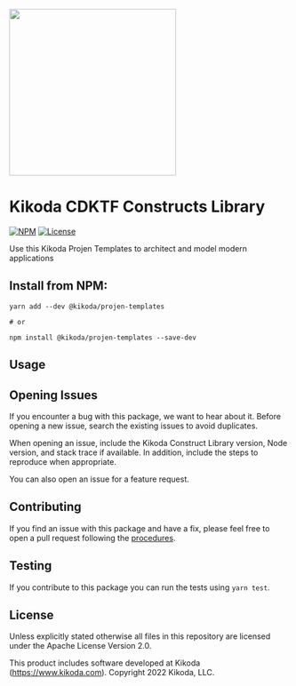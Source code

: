 [<img src="https://kikoda.com/wp-content/uploads/2019/07/Logo_White_bg.svg" width="300"/>](https://kikoda.com)
# Kikoda CDKTF Constructs Library

[![NPM](https://img.shields.io/npm/v/@kikoda/projen-templates?color=39a356&label=npm)](https://www.npmjs.com/package/@kikoda/projen-templates)
[![License](https://img.shields.io/badge/license-Apache--2.0-blue)](https://github.com/KikodaCode/kikoda-projen-templates.git/blob/main/LICENSE)

Use this Kikoda Projen Templates to architect and model modern applications

## Install from NPM:
```
yarn add --dev @kikoda/projen-templates

# or

npm install @kikoda/projen-templates --save-dev
```

## Usage
<!-- TODO: add Usage & Examples -->

## Opening Issues

If you encounter a bug with this package, we want to hear about it. Before opening a new issue, search the existing issues to avoid duplicates.

When opening an issue, include the Kikoda Construct Library version, Node version, and stack trace if available. In addition, include the steps to reproduce when appropriate.

You can also open an issue for a feature request.

## Contributing

If you find an issue with this package and have a fix, please feel free to open a pull request following the [procedures](CONTRIBUTING.md).

## Testing

If you contribute to this package you can run the tests using `yarn test`.

## License

Unless explicitly stated otherwise all files in this repository are licensed under the Apache License Version 2.0.

This product includes software developed at Kikoda (https://www.kikoda.com). Copyright 2022 Kikoda, LLC.
